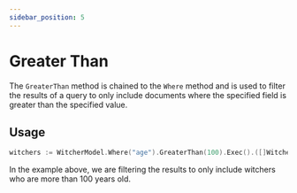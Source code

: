 ```yaml
---
sidebar_position: 5
---
```


# Greater Than

The `GreaterThan` method is chained to the `Where` method and is used to filter the results of a query to only include documents where the specified field is greater than the specified value.

## Usage

```go
witchers := WitcherModel.Where("age").GreaterThan(100).Exec().([]Witcher)
```

In the example above, we are filtering the results to only include witchers who are more than 100 years old.
